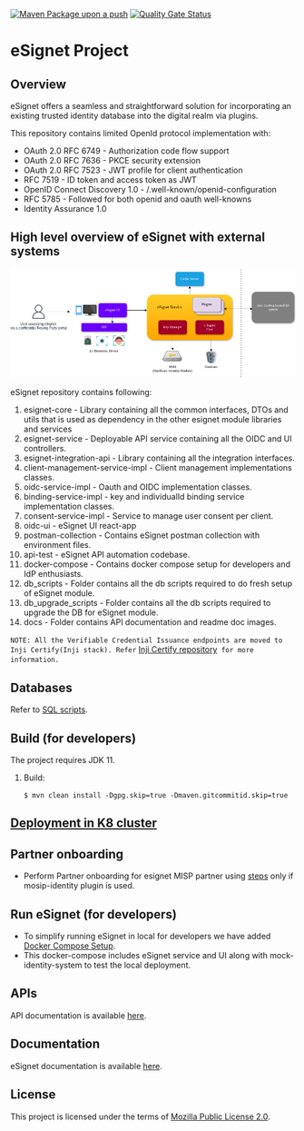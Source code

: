 [![Maven Package upon a push](https://github.com/mosip/esignet/actions/workflows/push-trigger.yml/badge.svg?branch=release-1.5.x)](https://github.com/mosip/esignet/actions/workflows/push-trigger.yml)
[![Quality Gate Status](https://sonarcloud.io/api/project_badges/measure?project=mosip_esignet&id=mosip_esignet&metric=alert_status)](https://sonarcloud.io/dashboard?id=mosip_esignet)
# eSignet Project
## Overview

eSignet offers a seamless and straightforward solution for incorporating an existing trusted identity database into the digital realm via plugins.

This repository contains limited OpenId protocol implementation with:
* OAuth 2.0 RFC 6749 - Authorization code flow support
* OAuth 2.0 RFC 7636 - PKCE security extension
* OAuth 2.0 RFC 7523 - JWT profile for client authentication
* RFC 7519 - ID token and access token as JWT
* OpenID Connect Discovery 1.0 - /.well-known/openid-configuration
* RFC 5785 - Followed for both openid and oauth well-knowns
* Identity Assurance 1.0

## High level overview of eSignet with external systems

![esignet-overview.png](docs/esignet-overview.png)


eSignet repository contains following:

1. esignet-core - Library containing all the common interfaces, DTOs and utils that is used as dependency in the other esignet module libraries and services
2. esignet-service - Deployable API service containing all the OIDC and UI controllers.
3. esignet-integration-api - Library containing all the integration interfaces.
4. client-management-service-impl - Client management implementations classes.
5. oidc-service-impl - Oauth and OIDC implementation classes.
6. binding-service-impl - key and individualId binding service implementation classes.
7. consent-service-impl - Service to manage user consent per client.
8. oidc-ui - eSignet UI react-app
9. postman-collection - Contains eSignet postman collection with environment files.
10. api-test - eSignet API automation codebase.
11. docker-compose - Contains docker compose setup for developers and IdP enthusiasts.
12. db_scripts - Folder contains all the db scripts required to do fresh setup of eSignet module.
13. db_upgrade_scripts - Folder contains all the db scripts required to upgrade the DB for eSignet module.
14. docs - Folder contains API documentation and readme doc images.

`NOTE: All the Verifiable Credential Issuance endpoints are moved to Inji Certify(Inji stack). Refer` [Inji Certify repository](https://github.com/mosip/inji-certify)` for more information.`

## Databases
Refer to [SQL scripts](db_scripts).

## Build (for developers)
The project requires JDK 11.
1. Build:
    ```
    $ mvn clean install -Dgpg.skip=true -Dmaven.gitcommitid.skip=true
    ```
## [Deployment in K8 cluster](deploy/README.md)

## Partner onboarding
* Perform Partner onboarding for esignet MISP partner using [steps](partner-onboarder/README.md) only if mosip-identity plugin is used.
## Run eSignet (for developers)
* To simplify running eSignet in local for developers we have added [Docker Compose Setup](docker-compose/README.md). 
* This docker-compose includes eSignet service and UI along with mock-identity-system to test the local deployment. 
## APIs
API documentation is available [here](docs/esignet-openapi.yaml).
## Documentation
eSignet documentation is available [here](https://docs.esignet.io/).
## License
This project is licensed under the terms of [Mozilla Public License 2.0](LICENSE).

